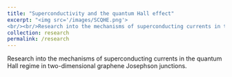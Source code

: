 ```yaml
---
title: "Superconductivity and the quantum Hall effect"
excerpt: "<img src='/images/SCQHE.png'>
<br/><br/>Research into the mechanisms of superconducting currents in the quantum Hall regime in two-dimensional graphene Josephson junctions."
collection: research
permalink: /research
---
```


Research into the mechanisms of superconducting currents in the quantum Hall regime in two-dimensional graphene Josephson junctions.
